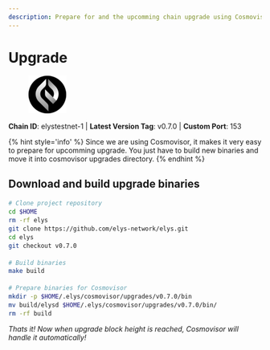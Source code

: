 ```yaml
---
description: Prepare for and the upcomming chain upgrade using Cosmovisor.
---
```


# Upgrade

<figure><img src="https://github.com/takeshi-val/Logo/raw/main/elys.png" alt=""><figcaption></figcaption></figure>

**Chain ID**: elystestnet-1 | **Latest Version Tag**: v0.7.0 | **Custom Port**: 153

{% hint style='info' %}
Since we are using Cosmovisor, it makes it very easy to prepare for upcomming upgrade.
You just have to build new binaries and move it into cosmovisor upgrades directory.
{% endhint %}

## Download and build upgrade binaries

```bash
# Clone project repository
cd $HOME
rm -rf elys
git clone https://github.com/elys-network/elys.git
cd elys
git checkout v0.7.0

# Build binaries
make build

# Prepare binaries for Cosmovisor
mkdir -p $HOME/.elys/cosmovisor/upgrades/v0.7.0/bin
mv build/elysd $HOME/.elys/cosmovisor/upgrades/v0.7.0/bin/
rm -rf build
```

*Thats it! Now when upgrade block height is reached, Cosmovisor will handle it automatically!*
